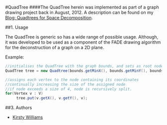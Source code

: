 #QuadTree
####The QuadTree herein was implemented as part of a graph drawing project back in August, 2012. A description can be found on my [Blog: Quadtrees for Space Decomposition](http://www.kirstywilliams.co.uk/blog/2012/08/quadtrees-java-implementation "Blog post").


##1. Usage

The QuadTree is generic so has a wide range of possible usage. Although, it was developed to be used as a component of the FADE drawing algorithm for the deconstruction of a graph on a 2D plane.

Example:

```java
//initialises the QuadTree with the graph bounds, and sets as root node
QuadTree tree = new Quadtree(bounds.getMinX(), bounds.getMinY(), bounds.getMaxX(), bounds.getMaxY());

//assigns each vertex to the node containing its coordinates
//continually increasing the size of the assigned node
//if node exceeds a size of 4, node is recursively split.
for(Vertex v : V)
	 tree.put(v.getX(), v.getY(), v);
```

##3. Authors

* [Kirsty Williams](http://www.github.com/kirstywilliams "Kirsty Williams Github")